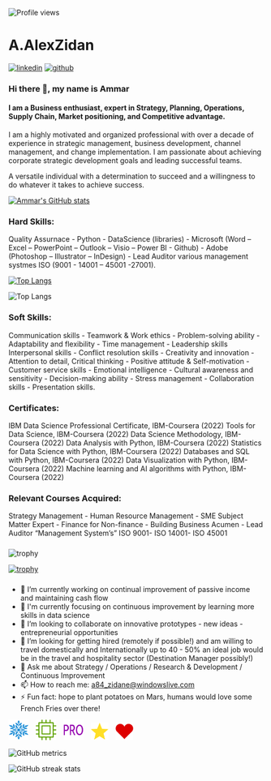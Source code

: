 ![Profile views](https://gpvc.arturio.dev/ammoryindub) 
# A.AlexZidan

[<img src='https://cdn.jsdelivr.net/npm/simple-icons@3.0.1/icons/linkedin.svg' alt='linkedin' height='40'>](https://www.linkedin.com/in/https://www.linkedin.com/in/a-zidane//)
[<img src='https://cdn.jsdelivr.net/npm/simple-icons@3.0.1/icons/github.svg' alt='github' height='40'>](https://github.com/ammoryindub)   


### Hi there 👋, my name is Ammar
#### I am a Business enthusiast, expert in Strategy, Planning, Operations, Supply Chain, Market positioning, and Competitive advantage.


I am a highly motivated and organized professional with over a decade of experience in strategic management, business development, channel management, and change implementation. I am passionate about achieving corporate strategic development goals and leading successful teams.

A versatile individual with a determination to succeed and a willingness to do whatever it takes to achieve success.

[![Ammar's GitHub stats](https://github-readme-stats.vercel.app/api?username=ammoryindub)](https://github.com/anuraghazra/github-readme-stats) 

### Hard Skills: ###
 Quality Assurnace - Python - DataScience (libraries) - Microsoft (Word – Excel – PowerPoint – Outlook – Visio – Power BI - Github) - Adobe (Photoshop – Illustrator – InDesign) - Lead Auditor various management systmes ISO (9001 - 14001 – 45001 -27001).
 
[![Top Langs](https://github-readme-stats.vercel.app/api/top-langs/?username=ammoryindub)](https://github.com/anuraghazra/github-readme-stats)

![Top Langs](https://github-readme-stats.vercel.app/api/top-langs/?username=ammoryindub&langs_count=8)



### Soft Skills: ###
Communication skills - Teamwork & Work ethics - Problem-solving ability - Adaptability and flexibility - Time management - Leadership skills
Interpersonal skills - Conflict resolution skills - Creativity and innovation - Attention to detail, Critical thinking - Positive attitude & Self-motivation - Customer service skills - Emotional intelligence - Cultural awareness and sensitivity - Decision-making ability - Stress management - Collaboration skills - Presentation skills.


### Certificates: ###
IBM Data Science Professional Certificate, IBM-Coursera (2022)
Tools for Data Science, IBM-Coursera (2022)
Data Science Methodology, IBM-Coursera (2022)
Data Analysis with Python, IBM-Coursera (2022)
Statistics for Data Science with Python, IBM-Coursera (2022)
Databases and SQL with Python, IBM-Coursera (2022)
Data Visualization with Python, IBM-Coursera (2022)
Machine learning and AI algorithms with Python, IBM-Coursera (2022)


### Relevant Courses Acquired: ###
Strategy Management - 
Human Resource Management - 
SME Subject Matter Expert - 
Finance for Non-finance  - 
Building Business Acumen - 
Lead Auditor “Management System’s” ISO 9001- ISO 14001- ISO 45001 

###
![trophy](https://github-profile-trophy.vercel.app/?username=ammoryindub&rank=S)

[![trophy](https://github-profile-trophy.vercel.app/?username=ammoryindub&no-frame=true&no-bg=true&theme=gruvbox&column=4&margin-w=15&margin-h=15)](https://github.com/ryo-ma/github-profile-trophy)


###
- 🔭 I’m currently working on continual improvement of passive income and maintaining cash flow
- 🌱 I'm currently focusing on continuous improvement by learning more skills in data science 
- 👯 I’m looking to collaborate on innovative prototypes - new ideas - entrepreneurial opportunities 
- 🤔 I’m looking for getting hired (remotely if possible!) and am willing to travel domestically and Internationally up to 40 -  50% an ideal job would be in the travel and hospitality sector (Destination Manager possibly!)
- 💬 Ask me about Strategy / Operations / Research & Development / Continuous Improvement 
- 📫 How to reach me: a84_zidane@windowslive.com 
- ⚡ Fun fact: hope to plant potatoes on Mars, humans would love some French Fries over there!




<a href='https://archiveprogram.github.com/'><img src='https://raw.githubusercontent.com/acervenky/animated-github-badges/master/assets/acbadge.gif' width='40' height='40'></a> <a href='https://docs.github.com/en/developers'><img src='https://raw.githubusercontent.com/acervenky/animated-github-badges/master/assets/devbadge.gif' width='40' height='40'></a> <a href='https://github.com/pricing'><img src='https://raw.githubusercontent.com/acervenky/animated-github-badges/master/assets/pro.gif' width='40' height='40'></a> <a href='https://stars.github.com/'><img src='https://raw.githubusercontent.com/acervenky/animated-github-badges/master/assets/starbadge.gif' width='35' height='35'></a> <a href='https://docs.github.com/en/github/supporting-the-open-source-community-with-github-sponsors'><img src='https://raw.githubusercontent.com/acervenky/animated-github-badges/master/assets/sponsorbadge.gif' width='35' height='35'></a> 






![GitHub metrics](https://metrics.lecoq.io/ammoryindub)  

![GitHub streak stats](https://streak-stats.demolab.com/?user=ammoryindub)  

 
